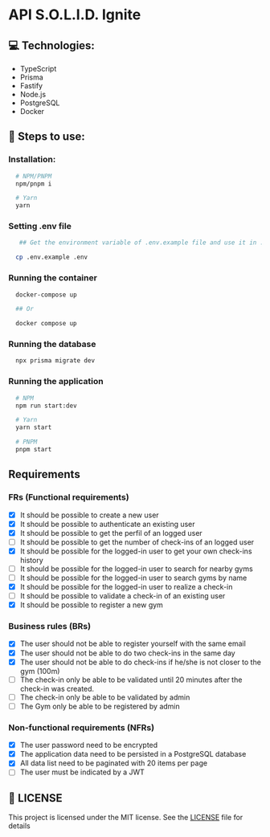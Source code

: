 # API S.O.L.I.D. Ignite

## :computer: Technologies:

- TypeScript
- Prisma
- Fastify
- Node.js
- PostgreSQL
- Docker

## :construction_worker: Steps to use:

### Installation:

```bash
  # NPM/PNPM
  npm/pnpm i

  # Yarn
  yarn
```

### Setting .env file

```bash
   ## Get the environment variable of .env.example file and use it in .env file filling with your credentials

  cp .env.example .env
```

### Running the container

```bash
  docker-compose up

  ## Or

  docker compose up
```

### Running the database

```bash
  npx prisma migrate dev
```

### Running the application

```bash
  # NPM
  npm run start:dev

  # Yarn
  yarn start

  # PNPM
  pnpm start
```

## Requirements

### FRs (Functional requirements)

- [x] It should be possible to create a new user
- [x] It should be possible to authenticate an existing user
- [x] It should be possible to get the perfil of an logged user
- [ ] It should be possible to get the number of check-ins of an logged user
- [x] It should be possible for the logged-in user to get your own check-ins history
- [ ] It should be possible for the logged-in user to search for nearby gyms
- [ ] It should be possible for the logged-in user to search gyms by name
- [x] It should be possible for the logged-in user to realize a check-in
- [ ] It should be possible to validate a check-in of an existing user
- [x] It should be possible to register a new gym

### Business rules (BRs)

- [x] The user should not be able to register yourself with the same email
- [x] The user should not be able to do two check-ins in the same day
- [x] The user should not be able to do check-ins if he/she is not closer to the gym (100m)
- [ ] The check-in only be able to be validated until 20 minutes after the check-in was created.
- [ ] The check-in only be able to be validated by admin
- [ ] The Gym only be able to be registered by admin

### Non-functional requirements (NFRs)

- [x] The user password need to be encrypted
- [x] The application data need to be persisted in a PostgreSQL database
- [x] All data list need to be paginated with 20 items per page
- [ ] The user must be indicated by a JWT

## :memo: LICENSE

This project is licensed under the MIT license. See the [LICENSE](LICENSE) file for details
